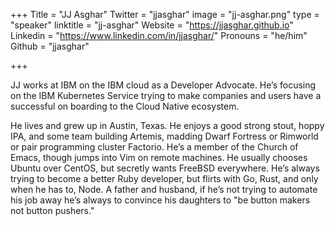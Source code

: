 +++
Title = "JJ Asghar"
Twitter = "jjasghar"
image = "jj-asghar.png"
type = "speaker"
linktitle = "jj-asghar"
Website = "https://jjasghar.github.io"
Linkedin = "https://www.linkedin.com/in/jjasghar/"
Pronouns = "he/him"
Github = "jjasghar"

+++

JJ works at IBM on the IBM cloud as a Developer Advocate. He’s focusing
on the IBM Kubernetes Service trying to make companies and users have a
successful on boarding to the Cloud Native ecosystem.

He lives and grew up in Austin, Texas. He enjoys a good strong stout,
hoppy IPA, and some team building Artemis, madding Dwarf Fortress or
Rimworld or pair programming cluster Factorio. He’s a member of the
Church of Emacs, though jumps into Vim on remote machines. He usually
chooses Ubuntu over CentOS, but secretly wants FreeBSD everywhere. He’s
always trying to become a better Ruby developer, but flirts with Go,
Rust, and only when he has to, Node. A father and husband, if he’s not
trying to automate his job away he’s always to convince his daughters to
"be button makers not button pushers."

